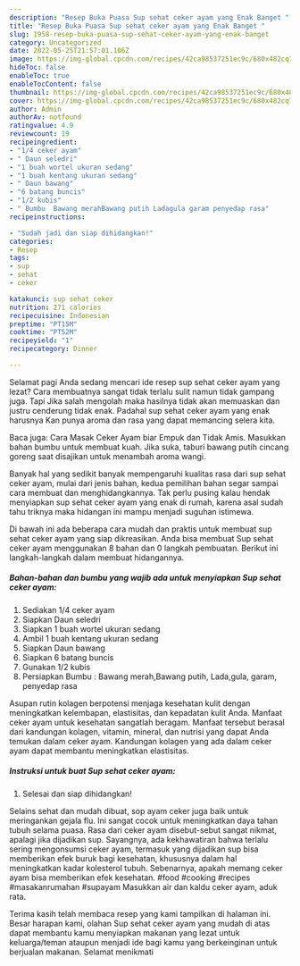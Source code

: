 ```yaml
---
description: "Resep Buka Puasa Sup sehat ceker ayam yang Enak Banget "
title: "Resep Buka Puasa Sup sehat ceker ayam yang Enak Banget "
slug: 1958-resep-buka-puasa-sup-sehat-ceker-ayam-yang-enak-banget
category: Uncategorized
date: 2022-05-25T21:57:01.106Z
image: https://img-global.cpcdn.com/recipes/42ca98537251ec9c/680x482cq70/sup-sehat-ceker-ayam-foto-resep-utama.jpg
hideToc: false
enableToc: true
enableTocContent: false
thumbnail: https://img-global.cpcdn.com/recipes/42ca98537251ec9c/680x482cq70/sup-sehat-ceker-ayam-foto-resep-utama.jpg
cover: https://img-global.cpcdn.com/recipes/42ca98537251ec9c/680x482cq70/sup-sehat-ceker-ayam-foto-resep-utama.jpg
author: Admin
authorAv: notfound
ratingvalue: 4.9
reviewcount: 19
recipeingredient:
- "1/4 ceker ayam"
- " Daun seledri"
- "1 buah wortel ukuran sedang"
- "1 buah kentang ukuran sedang"
- " Daun bawang"
- "6 batang buncis"
- "1/2 kubis"
- " Bumbu  Bawang merahBawang putih Ladagula garam penyedap rasa"
recipeinstructions:

- "Sudah jadi dan siap dihidangkan!"
categories:
- Resep
tags:
- sup
- sehat
- ceker

katakunci: sup sehat ceker 
nutrition: 271 calories
recipecuisine: Indonesian
preptime: "PT15M"
cooktime: "PT52M"
recipeyield: "1"
recipecategory: Dinner

---
```



Selamat pagi Anda sedang mencari ide resep sup sehat ceker ayam yang lezat? Cara membuatnya sangat tidak terlalu sulit namun tidak gampang juga. Tapi Jika salah mengolah maka hasilnya tidak akan memuaskan dan justru cenderung tidak enak. Padahal sup sehat ceker ayam yang enak harusnya Kan punya aroma dan rasa yang dapat memancing selera kita.


Baca juga: Cara Masak Ceker Ayam biar Empuk dan Tidak Amis. Masukkan bahan bumbu untuk membuat kuah. Jika suka, taburi bawang putih cincang goreng saat disajikan untuk menambah aroma wangi.

Banyak hal yang sedikit banyak mempengaruhi kualitas rasa dari sup sehat ceker ayam, mulai dari jenis bahan, kedua pemilihan bahan segar sampai cara membuat dan menghidangkannya. Tak perlu pusing kalau hendak menyiapkan sup sehat ceker ayam yang enak di rumah, karena asal sudah tahu triknya maka hidangan ini mampu menjadi suguhan istimewa.


Di bawah ini ada beberapa cara mudah dan praktis untuk membuat sup sehat ceker ayam yang siap dikreasikan. Anda bisa membuat Sup sehat ceker ayam menggunakan 8 bahan dan 0 langkah pembuatan. Berikut ini langkah-langkah dalam membuat hidangannya.

<!--inarticleads1-->

##### Bahan-bahan dan bumbu yang wajib ada untuk menyiapkan Sup sehat ceker ayam:

1. Sediakan 1/4 ceker ayam
1. Siapkan  Daun seledri
1. Siapkan 1 buah wortel ukuran sedang
1. Ambil 1 buah kentang ukuran sedang
1. Siapkan  Daun bawang
1. Siapkan 6 batang buncis
1. Gunakan 1/2 kubis
1. Persiapkan  Bumbu : Bawang merah,Bawang putih, Lada,gula, garam, penyedap rasa


Asupan rutin kolagen berpotensi menjaga kesehatan kulit dengan meningkatkan kelembapan, elastisitas, dan kepadatan kulit Anda. Manfaat ceker ayam untuk kesehatan sangatlah beragam. Manfaat tersebut berasal dari kandungan kolagen, vitamin, mineral, dan nutrisi yang dapat Anda temukan dalam ceker ayam. Kandungan kolagen yang ada dalam ceker ayam dapat membantu meningkatkan elastisitas. 

<!--inarticleads2-->

##### Instruksi untuk buat Sup sehat ceker ayam:


1. Selesai dan siap dihidangkan!

Selains sehat dan mudah dibuat, sop ayam ceker juga baik untuk meringankan gejala flu. Ini sangat cocok untuk meningkatkan daya tahan tubuh selama puasa. Rasa dari ceker ayam disebut-sebut sangat nikmat, apalagi jika dijadikan sup. Sayangnya, ada kekhawatiran bahwa terlalu sering mengonsumsi ceker ayam, termasuk yang dijadikan sup bisa memberikan efek buruk bagi kesehatan, khususnya dalam hal meningkatkan kadar kolesterol tubuh. Sebenarnya, apakah memang ceker ayam bisa memberikan efek kesehatan. #food #cooking #recipes #masakanrumahan #supayam Masukkan air dan kaldu ceker ayam, aduk rata. 

Terima kasih telah membaca resep yang kami tampilkan di halaman ini. Besar harapan kami, olahan Sup sehat ceker ayam yang mudah di atas dapat membantu kamu menyiapkan makanan yang lezat untuk keluarga/teman ataupun menjadi ide bagi kamu yang berkeinginan untuk berjualan makanan. Selamat menikmati
